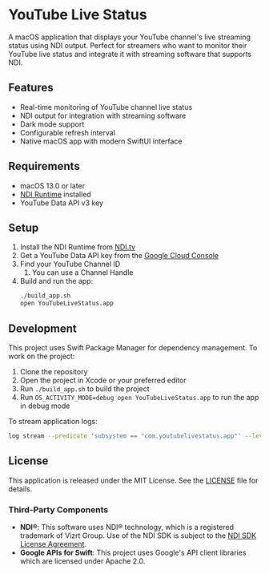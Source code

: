 # YouTube Live Status

A macOS application that displays your YouTube channel's live streaming status using NDI output. Perfect for streamers who want to monitor their YouTube live status and integrate it with streaming software that supports NDI.

## Features

- Real-time monitoring of YouTube channel live status
- NDI output for integration with streaming software
- Dark mode support
- Configurable refresh interval
- Native macOS app with modern SwiftUI interface

## Requirements

- macOS 13.0 or later
- [NDI Runtime](https://www.ndi.tv/tools/) installed
- YouTube Data API v3 key

## Setup

1. Install the NDI Runtime from [NDI.tv](https://www.ndi.tv/tools/)
2. Get a YouTube Data API key from the [Google Cloud Console](https://console.cloud.google.com/)
3. Find your YouTube Channel ID
    1. You can use a Channel Handle
4. Build and run the app:
   ```bash
   ./build_app.sh
   open YouTubeLiveStatus.app
   ```

## Development

This project uses Swift Package Manager for dependency management. To work on the project:

1. Clone the repository
2. Open the project in Xcode or your preferred editor
3. Run `./build_app.sh` to build the project
4. Run `OS_ACTIVITY_MODE=debug open YouTubeLiveStatus.app` to run the app in debug mode

To stream application logs:

```bash
log stream --predicate 'subsystem == "com.youtubelivestatus.app"' --level debug
```


## License

This application is released under the MIT License. See the [LICENSE](LICENSE) file for details.

### Third-Party Components

- **NDI®**: This software uses NDI® technology, which is a registered trademark of Vizrt Group. Use of the NDI SDK is subject to the [NDI SDK License Agreement](https://www.ndi.tv/license/).
- **Google APIs for Swift**: This project uses Google's API client libraries which are licensed under Apache 2.0. 